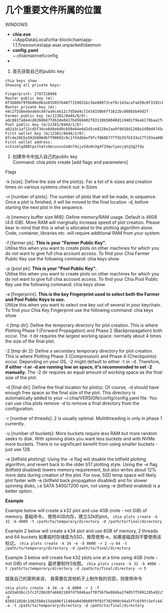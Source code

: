 # 几个重要文件所属的位置
WINDOWS 
- **chia.exe**  
~\AppData\Local\chia-blockchain\app-1.1.1\resources\app.asar.unpacked\daemon  
- **config.yaml**  
~\.chia\mainnet\config
- 



1. 首先获取自己的public key 
```
chia keys show
Showing all private keys:

Fingerprint: 2787218046
Master public key (m): 8f3b80b79f6b80e0b1e035057b48f7159831bc5be880f2cef8c143acafad38c0f3192cbd87dd560f994fe1d7839904bf
Master private key (m): 44c2f558eebea6dcd47aa9ceb12c7d5bd4c72434330b6ff1622bc898b5b49d2f
Farmer public key (m/12381/8444/0/0): adc081fa0e4cd8260687fdb3de0417b4568402f03110b50040d119401f9ea6178bae2fc77e373f4732faaa21dfa60aeb
Pool public key (m/12381/8444/1/0): a02a3c1af12cd5f34ce8dde6d0cb58e64e6d2d5ce8228e2aa9fdd18d1268a1d9bd47d5d2bceb828237d0643ea4904437
First wallet key (m/12381/8444/2/0): 8fc4e26b5e582b806dbff90692c9c1f43dbbef9fcf060b777f5b35fb533a17f193aa00be4d369c243ef3331d46142091
First wallet address: xch1smlqd88tpslhatvdecuxvu2a8n74sjv5du9n3g4f29qvlywsjqtq3g2fdy
```  

2. 创建命令中加入自己的public key  
Command: chia plots create [add flags and parameters]

Flags

-k [size]: Define the size of the plot(s). 
For a list of k-sizes and creation times on various systems check out: k-Sizes

-n [number of plots]: The number of plots that will be made, in sequence. 
Once a plot is finished, it will be moved to the final location -d, before starting the next plot in the sequence.

-b [memory buffer size MiB]: Define memory/RAM usage. 
Default is 4608 (4.6 GiB). More RAM will marginally increase speed of plot creation. 
Please bear in mind that this is what is allocated to the plotting algorithm alone. 
Code, container, libraries etc. will require additional RAM from your system.

-f [farmer pk]: **This is your "Farmer Public Key".**  
Utilise this when you want to create plots on other machines for which you do not want to give full chia account access. To find your Chia Farmer Public Key use the following command: chia keys show

-p [pool pk]: **This is your "Pool Public Key".**  
Utilise this when you want to create plots on other machines for which you do not want to give full chia account access. To find your Chia Pool Public Key use the following command: chia keys show

-a [fingerprint]: **This is the key Fingerprint used to select both the Farmer and Pool Public Keys to use.**  
Utilize this when you want to select one key out of several in your keychain. 
To find your Chia Key Fingerprint use the following command: chia keys show

-t [tmp dir]: Define the temporary directory for plot creation. This is where Plotting Phase 1 (Forward Propagation) and Phase 2 (Backpropagation) both occur. The -t dir requires the largest working space: normally about 4 times the size of the final plot.

-2 [tmp dir 2]: Define a secondary temporary directory for plot creation. 
This is where Plotting Phase 3 (Compression) and Phase 4 (Checkpoints) occur. 
Depending on your OS, -2 might default to either -t or -d. 
Therefore, **if either -t or -d are running low on space, it's recommended to set -2 manually.** 
The -2 dir requires an equal amount of working space as the final size of the plot.

-d [final dir]: Define the final location for plot(s). Of course, -d should have enough free space as the final size of the plot. This directory is automatically added to your ~/.chia/VERSION/config/config.yaml file. You can use chia plots remove -d to remove a final directory from the configuration.

-r [number of threads]: 2 is usually optimal. Multithreading is only in phase 1 currently.

-u [number of buckets]: More buckets require less RAM but more random seeks to disk. 
With spinning disks you want less buckets and with NVMe more buckets. 
There is no significant benefit from using smaller buckets - just use 128.

-e [bitfield plotting]: 
Using the -e flag will disable the bitfield plotting algorithm, and revert back to the older b17 plotting style. 
Using the -e flag (bitfield disabled) lowers memory requirement, 
but also writes about 12% more data during creation of the plot. 
For now, SSD temp space will likely plot faster with -e (bitfield back propagation disabled) 
and for slower spinning disks, i.e SATA 5400/7200 rpm, not using -e (bitfield enabled) is a better option.

**Example**

Example below will create a k32 plot and use 4GB (note - not GiB) of memory.
基础命令， 使用4GB内存，建立32k的plot。
```chia plots create -k 32 -b 4000 -t /path/to/temporary/directory -d /path/to/final/directory```

Example 2 below will create a k34 plot and use 8GB of memory, 2 threads and 64 buckets
如果临时存储盘为SSD，推荐使用-e，如果是磁盘则不要使用该标记。
```chia plots create -k 34 -e -b 8000 -r 2 -u 64 -t /path/to/temporary/directory -d /path/to/final/directory```

Example 3 below will create five k32 plots one at a time using 4GB (note - not GiB) of memory.
最终要制作5张图。
```chia plots create -k 32 -b 4000 -t /path/to/temporary/directory -d /path/to/final/directory -n 5```

就我自己的案例来说， 我需要在其他机子上制作我的农田，则使用命令
```
chia plots create -k 34 -e -b 8000 -r 2 -f a2d3a036cc57c3f29b38fa6b021097d7504baaff8756fbe884ba2f4057f5991205a92c535fe96e35468b2e06c47f2d8e -p 836811020c1d625b0e15dab06f11404a0d30b09f9f83f702909c94a5ffc6f0fc5efc443763c0852430c93fa5789ebd9d -a -t /path/to/temporary/directory -d /path/to/final/directory
```
